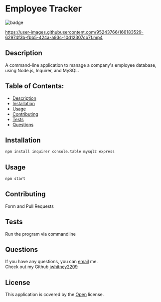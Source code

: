 # Employee Tracker

![badge](https://img.shields.io/badge/License-Open-brightgreen)



https://user-images.githubusercontent.com/95243766/166183529-62974f3b-fbb5-424a-a93c-10d12307cb7f.mp4


## Description
A command-line application to manage a company's employee database, using Node.js, Inquirer, and MySQL.

## Table of Contents:
- [ Description ](#description)
- [ Installation ](#installation)
- [ Usage ](#usage)
- [ Contributing ](#contributing)
- [ Tests ](#tests)
- [ Questions ](#questions)

## Installation
```sh
npm install inquirer console.table mysql2 express
```


## Usage
```sh
npm start
```

## Contributing
Form and Pull Requests

## Tests
Run the program via commandline


## Questions
If you have any questions, you can [email](mailto:jwhitney.2209@icloud.com) me. <br />
Check out my Github [jwhitney2209](https://github.com/jwhitney2209)


## License


This application is covered by the [Open](https://opensource.org/licenses/Open) license.
